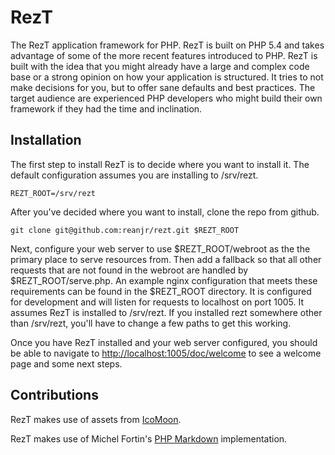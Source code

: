 RezT
====
The RezT application framework for PHP.  RezT is built on PHP 5.4 and takes
advantage of some of the more recent features introduced to PHP.  RezT is built
with the idea that you might already have a large and complex code base or a
strong opinion on how your application is structured.  It tries to not make
decisions for you, but to offer sane defaults and best practices.  The target
audience are experienced PHP developers who might build their own framework
if they had the time and inclination.

Installation
------------
The first step to install RezT is to decide where you want to install it.  The
default configuration assumes you are installing to /srv/rezt.

    REZT_ROOT=/srv/rezt

After you've decided where you want to install, clone the repo from github.

    git clone git@github.com:reanjr/rezt.git $REZT_ROOT

Next, configure your web server to use $REZT_ROOT/webroot as the the primary
place to serve resources from.  Then add a fallback so that all other requests
that are not found in the webroot are handled by $REZT_ROOT/serve.php.  An
example nginx configuration that meets these requirements can be found in the
$REZT_ROOT directory.  It is configured for development and will listen for
requests to localhost on port 1005.  It assumes RezT is installed to /srv/rezt.
If you installed rezt somewhere other than /srv/rezt, you'll have to change a
few paths to get this working.

Once you have RezT installed and your web server configured, you should be able
to navigate to <http://localhost:1005/doc/welcome> to see a welcome page and
some next steps.

Contributions
-------------
RezT makes use of assets from [IcoMoon](http://icomoon.io/).

RezT makes use of Michel Fortin's
[PHP Markdown](http://michelf.ca/projects/php-markdown/) implementation.
